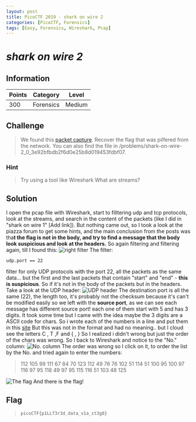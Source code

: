 ```yaml
---
layout: post
title: PicoCTF 2019 - shark on wire 2
categories: [PicoCTF, Forensics]
tags: [Easy, Forensics, Wireshark, Pcap]
---
```


# *shark on wire 2*

## Information

| Points |Category  | Level|
|--|--|--|
| 300 | Forensics  |Medium |

## Challenge

> We found this [packet capture](https://2019shell1.picoctf.com/static/dcd259894e0efe9d6e91da2af47e6369/capture.pcap). Recover the flag that was pilfered from the network. You can also find the file in /problems/shark-on-wire-2_0_3e92bfbdb2f6d0e25b8d019453fdbf07.
 
### Hint

> Try using a tool like Wireshark
> What are streams?

## Solution

I open the pcap file with Wireshark, start to filltering udp and tcp protocols,
look at the streams, and search in the content of the packets (like I did in "shark on wire 1" [Add link]).
But nothing came out, so I took a look at the piazza forum to get some hints, and the main conclusion from the posts was tha**t the flag is not in the body, and try to find a message that the
body look suspicious and look at the headers.** 
So again filtering and filtering again, till I found this:
![right filter](https://i.imgur.com/1Q3igVr.png)
The filter:

    udp.port == 22
 filter for only UDP protocols with the port 22, all the packets as the same data... but the first and the last packets that contain "start" and "end" - **this is suspicious**. So if it's not in the body of the packets but in the headers.
 Take a look at the UDP header:
 ![UDP header](https://i.imgur.com/yaqSO9B.png)
 The destination port is all the same (22), the length too, it's probably not the checksum because it's can't be modified easily so we left with the **source port**, as we can see each message has different source port! each one of them start with 5 and has 3 digits.
 It took some time but I came with the idea maybe the 3 digits are a ASCII code for chars.
 So i wrote each of the numbers in a line and put them in this [site](https://cryptii.com/pipes/decimal-text) But this was not in the format and had no meaning.. but I cloud see the letters C , T ,F and { , } So I realized i didn't wrong but just the order of the chars was wrong.
 So I back to Wireshark and notice to the "No." column:
 ![No. column](https://i.imgur.com/n3NNcuO.png)
 The order was wrong so I click on it, to order the list by the No. and tried again to enter the numbers:

> 112 105 99 111 67 84 70 123 112 49 76 76 102 51 114 51 100 95 100 97 116 97 95 118 49 97 95 115 116 51 103 48 125

![The flag](https://i.imgur.com/buunwKF.png)
And there is the flag!

## Flag
> `picoCTF{p1LLf3r3d_data_v1a_st3g0}`
